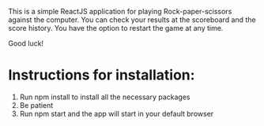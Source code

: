 This is a simple ReactJS application for playing Rock-paper-scissors against the computer. You can check your results at the scoreboard and the score history. You have the option to restart the game at any time.

Good luck!

# Instructions for installation:

1. Run npm install to install all the necessary packages
2. Be patient
3. Run npm start and the app will start in your default browser